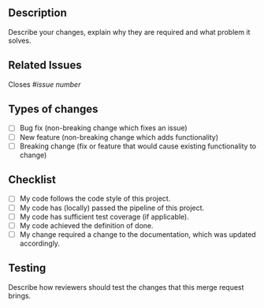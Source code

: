 <!--- Provide a general summary of your changes in the title -->

## Description
Describe your changes, explain why they are required and what problem it solves.

## Related Issues
<!--- This project only accepts pull requests related to open issues -->
<!--- If suggesting a new feature or change, please discuss it in an issue first -->
<!--- If fixing a bug, there should be an issue describing it with steps to reproduce -->
<!--- Please link to the issue by stating "Closes #123", this should close it automatically, but still check this afterwards -->
Closes #*issue number*

## Types of changes
- [ ] Bug fix (non-breaking change which fixes an issue)
- [ ] New feature (non-breaking change which adds functionality)
- [ ] Breaking change (fix or feature that would cause existing functionality to change)

## Checklist
- [ ] My code follows the code style of this project.
- [ ] My code has (locally) passed the pipeline of this project.
- [ ] My code has sufficient test coverage (if applicable).
- [ ] My code achieved the definition of done.
- [ ] My change required a change to the documentation, which was updated accordingly.

## Testing
Describe how reviewers should test the changes that this merge request brings.